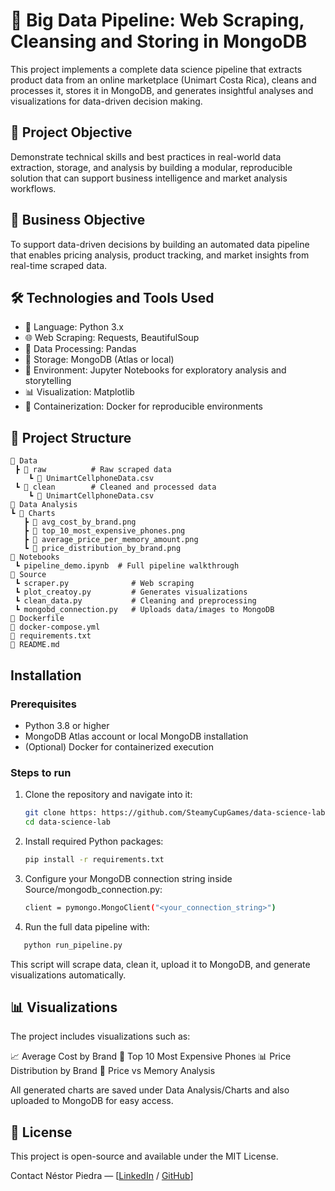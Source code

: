 # 🧪 Big Data Pipeline: Web Scraping, Cleansing and Storing in MongoDB

This project implements a complete data science pipeline that extracts product data from an online marketplace (Unimart Costa Rica), cleans and processes it, stores it in MongoDB, and generates insightful analyses and visualizations for data-driven decision making.

## 🚀 Project Objective
Demonstrate technical skills and best practices in real-world data extraction, storage, and analysis by building a modular, reproducible solution that can support business intelligence and market analysis workflows.

## 🎯 Business Objective

To support data-driven decisions by building an automated data pipeline that enables pricing analysis, product tracking, and market insights from real-time scraped data.

## 🛠 Technologies and Tools Used

- 🐍 Language: Python 3.x 
- 🌐 Web Scraping: Requests, BeautifulSoup
- 🐼 Data Processing: Pandas
- 🍃 Storage: MongoDB (Atlas or local) 
- 📓 Environment: Jupyter Notebooks for exploratory analysis and storytelling 
- 📊 Visualization: Matplotlib 
- 🐳 Containerization: Docker for reproducible environments

## 📂 Project Structure

```
📂 Data
 ┣ 📂 raw          # Raw scraped data
    ┗ 📜 UnimartCellphoneData.csv
 ┗ 📂 clean        # Cleaned and processed data
    ┗ 📜 UnimartCellphoneData.csv
📂 Data Analysis
┗ 📂 Charts
   ┣ 📜 avg_cost_by_brand.png
   ┣ 📜 top_10_most_expensive_phones.png
   ┣ 📜 average_price_per_memory_amount.png
   ┗ 📜 price_distribution_by_brand.png
📂 Notebooks
 ┗ pipeline_demo.ipynb  # Full pipeline walkthrough
📂 Source
 ┗ scraper.py              # Web scraping   
 ┗ plot_creatoy.py         # Generates visualizations
 ┗ clean_data.py           # Cleaning and preprocessing
 ┗ mongobd_connection.py   # Uploads data/images to MongoDB
📜 Dockerfile
📜 docker-compose.yml
📜 requirements.txt
📜 README.md
```

## Installation
### Prerequisites
- Python 3.8 or higher
- MongoDB Atlas account or local MongoDB installation
- (Optional) Docker for containerized execution

### Steps to run

1. Clone the repository and navigate into it:
   ```bash
   git clone https: https://github.com/SteamyCupGames/data-science-lab.git
   cd data-science-lab
   ```
2. Install required Python packages:
   ```bash
   pip install -r requirements.txt
   ```
3. Configure your MongoDB connection string inside Source/mongodb_connection.py:
   ```bash
   client = pymongo.MongoClient("<your_connection_string>")
   ```
4. Run the full data pipeline with:
```bash
   python run_pipeline.py
   ```

This script will scrape data, clean it, upload it to MongoDB, and generate visualizations automatically.

## 📊 Visualizations
The project includes visualizations such as:

📈 Average Cost by Brand
💸 Top 10 Most Expensive Phones
📊 Price Distribution by Brand
🧠 Price vs Memory Analysis

All generated charts are saved under Data Analysis/Charts and also uploaded to MongoDB for easy access.

## 📄 License
This project is open-source and available under the MIT License.

Contact
Néstor Piedra — [[LinkedIn](https://www.linkedin.com/in/nestor-piedra-319b48178/) / [GitHub](https://github.com/SteamyCupGames)]

